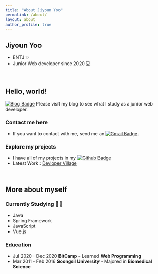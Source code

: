 ```yaml
---
title: "About Jiyoun Yoo"
permalink: /about/
layout: about
author_profile: true
---
```


## Jiyoun Yoo
- ENTJ ✨
- Junior Web developer since 2020 💻

<br>  

## Hello, world!
[![Blog Badge](http://img.shields.io/badge/-Blog-blue?style=flat-square&logo=0E9648&link=https://jiyoun-yoo.github.io/)](https://jiyoun-yoo.github.io/)  Please visit my blog to see what I study as a junior web developer.

### Contact me here
- If you want to contact with me, send me an [![Gmail Badge](https://img.shields.io/badge/Gmail-d14836?style=flat-square&logo=Gmail&logoColor=white&link=mailto:younny418@gmail.com)](mailto:younny418@gmail.com).

### Explore my projects
- I have all of my projects in my  [![Github Badge](https://img.shields.io/badge/-Github-black?style=flat-square&logo=0E9648&link=https://github.com/jiyoun-yoo/)](https://github.com/jiyoun-yoo)
- Latest Work : [Devloper Village](https://github.com/procompiler/developer-village)

<br>  

## More about myself
### Currently Studying ✍🏻
- Java
- Spring Framework
- JavaScript
- Vue.js


### Education
- Jul 2020 - Dec 2020 **BitCamp** - Learned **Web Programming**
- Mar 2011 - Feb 2016 **Soongsil University** - Majored in **Biomedical Science**  